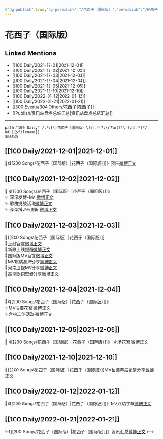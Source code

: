 ```yaml
---
{"dg-publish":true,"dg-permalink":"/花西子（国际版）","permalink":"/花西子（国际版）/","created":"2022-12-22T16:28:00.000+08:00","updated":"2023-04-10T15:54:53.333+08:00"}
---
```


# 花西子（国际版）

## Linked Mentions
- [[100 Daily/2021-12-01\|2021-12-01]]
- [[100 Daily/2021-12-02\|2021-12-02]]
- [[100 Daily/2021-12-03\|2021-12-03]]
- [[100 Daily/2021-12-04\|2021-12-04]]
- [[100 Daily/2021-12-05\|2021-12-05]]
- [[100 Daily/2021-12-10\|2021-12-10]]
- [[100 Daily/2022-01-12\|2022-01-12]]
- [[100 Daily/2022-01-21\|2022-01-21]]
- [[300 Events/304 Others/花西子\|花西子]]
- [[Publish/资讯站盘点总结汇总\|资讯站盘点总结汇总]]


---

```expander
path:"100 Daily" /.*\[\[花西子（国际版）\]\].*(?:\r?\n(?!\r?\n).*)*/
## [[$filename]]
$match
```
## [[100 Daily/2021-12-01\|2021-12-01]]
💫《[[200 Songs/花西子（国际版）\|花西子（国际版）]]》预告[微博正文](https://m.weibo.cn/6466290670/4709626434290646)
## [[100 Daily/2021-12-02\|2021-12-02]]
💫 《[[200 Songs/花西子（国际版）\|花西子（国际版）]]》  
✨ 深深发博-MV [微博正文](https://m.weibo.cn/6466290670/4710052952806302)  
✨ 歌曲挑战活动[微博正文](https://m.weibo.cn/6466290670/4710061575766041)  
✨ 深深抖♪音更新 [微博正文](https://m.weibo.cn/6466290670/4710074364726518)
## [[100 Daily/2021-12-03\|2021-12-03]]
🌟[[200 Songs/花西子（国际版）\|花西子（国际版）]]  
💫上线官宣[微博正文](https://m.weibo.cn/6466290670/4710109886285381)  
💫新歌上线提醒[微博正文](https://m.weibo.cn/6466290670/4710111274337426)  
💫国际版MV官宣[微博正文](https://m.weibo.cn/6466290670/4710246666208788)  
💫MV服装品牌分享[微博正文](https://m.weibo.cn/6466290670/4710383044528977)  
💫河南卫视MV分享[微博正文](https://m.weibo.cn/6466290670/4710268283652267)  
💫高清歌词壁纸分享[微博正文](https://m.weibo.cn/6466290670/4710384201894815)
## [[100 Daily/2021-12-04\|2021-12-04]]
🌟《[[200 Songs/花西子（国际版）\|花西子（国际版）]]》  
✨MV拍摄花絮 [微博正文](https://weibo.com/detail/4710747819476256)  
✨合拍二创活动 [微博正文](https://weibo.com/detail/4710637273613073)
## [[100 Daily/2021-12-05\|2021-12-05]]
💫 《[[200 Songs/花西子（国际版）\|花西子（国际版）]]》 片场花絮 [微博正文](https://weibo.com/detail/4711016229503971)
## [[100 Daily/2021-12-10\|2021-12-10]]
🌟[[200 Songs/花西子（国际版）\|花西子（国际版）]]MV拍摄幕后花絮分享[微博正文](https://m.weibo.cn/6466290670/4712914991186841)

## [[100 Daily/2022-01-12\|2022-01-12]]
🌟《[[200 Songs/花西子（国际版）\|花西子（国际版）]]》MV八语字幕[微博正文](https://m.weibo.cn/6466290670/4724825827837205)
## [[100 Daily/2022-01-21\|2022-01-21]]
✨《[[200 Songs/花西子（国际版）\|花西子（国际版）]]》资讯汇总[微博正文](https://m.weibo.cn/6466290670/4728154554633525)
<-->